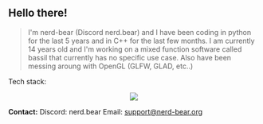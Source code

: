 ## Hello there!

> I'm nerd-bear (Discord nerd.bear) and I have been coding in python for the last 5 years and in C++ for the last few months. I am currently 14 years old and I'm working on a mixed function software called bassil that currently has no specific use case. Also have been messing aroung with OpenGL (GLFW, GLAD, etc..)


Tech stack:
<p align="center">
    <a href="https://github.com/LelouchFR/skill-icons">
        <img src="https://go-skill-icons.vercel.app/api/icons?i=ts,js,html,css,cpp,react,kotlin,java,python,bash,maven,gradle,bootstrap,nextjs,tailwind,cmake,githubactions,jquery,discordpy,disnake,mongodb,sqlite,postgresql,vim,neovim,idea,vscode,docker,github,pr&perline=13" />
    </a>
</p>

**Contact:**
  Discord: nerd.bear
  Email: support@nerd-bear.org
